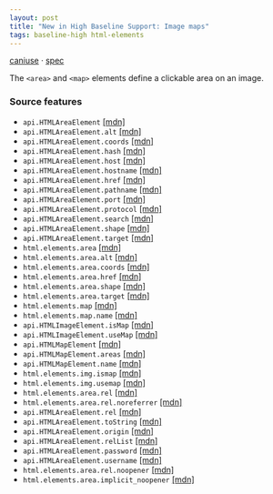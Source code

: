 ```yaml
---
layout: post
title: "New in High Baseline Support: Image maps"
tags: baseline-high html-elements
---
```


[caniuse](https://caniuse.com/?search=image-maps) · [spec](https://html.spec.whatwg.org/multipage/image-maps.html)

The `<area>` and `<map>` elements define a clickable area on an image.

### Source features

- ``api.HTMLAreaElement`` [[mdn]](https://https://developer.mozilla.org/en-US/search?q=api.HTMLAreaElement)
- ``api.HTMLAreaElement.alt`` [[mdn]](https://https://developer.mozilla.org/en-US/search?q=api.HTMLAreaElement.alt)
- ``api.HTMLAreaElement.coords`` [[mdn]](https://https://developer.mozilla.org/en-US/search?q=api.HTMLAreaElement.coords)
- ``api.HTMLAreaElement.hash`` [[mdn]](https://https://developer.mozilla.org/en-US/search?q=api.HTMLAreaElement.hash)
- ``api.HTMLAreaElement.host`` [[mdn]](https://https://developer.mozilla.org/en-US/search?q=api.HTMLAreaElement.host)
- ``api.HTMLAreaElement.hostname`` [[mdn]](https://https://developer.mozilla.org/en-US/search?q=api.HTMLAreaElement.hostname)
- ``api.HTMLAreaElement.href`` [[mdn]](https://https://developer.mozilla.org/en-US/search?q=api.HTMLAreaElement.href)
- ``api.HTMLAreaElement.pathname`` [[mdn]](https://https://developer.mozilla.org/en-US/search?q=api.HTMLAreaElement.pathname)
- ``api.HTMLAreaElement.port`` [[mdn]](https://https://developer.mozilla.org/en-US/search?q=api.HTMLAreaElement.port)
- ``api.HTMLAreaElement.protocol`` [[mdn]](https://https://developer.mozilla.org/en-US/search?q=api.HTMLAreaElement.protocol)
- ``api.HTMLAreaElement.search`` [[mdn]](https://https://developer.mozilla.org/en-US/search?q=api.HTMLAreaElement.search)
- ``api.HTMLAreaElement.shape`` [[mdn]](https://https://developer.mozilla.org/en-US/search?q=api.HTMLAreaElement.shape)
- ``api.HTMLAreaElement.target`` [[mdn]](https://https://developer.mozilla.org/en-US/search?q=api.HTMLAreaElement.target)
- ``html.elements.area`` [[mdn]](https://https://developer.mozilla.org/en-US/search?q=html.elements.area)
- ``html.elements.area.alt`` [[mdn]](https://https://developer.mozilla.org/en-US/search?q=html.elements.area.alt)
- ``html.elements.area.coords`` [[mdn]](https://https://developer.mozilla.org/en-US/search?q=html.elements.area.coords)
- ``html.elements.area.href`` [[mdn]](https://https://developer.mozilla.org/en-US/search?q=html.elements.area.href)
- ``html.elements.area.shape`` [[mdn]](https://https://developer.mozilla.org/en-US/search?q=html.elements.area.shape)
- ``html.elements.area.target`` [[mdn]](https://https://developer.mozilla.org/en-US/search?q=html.elements.area.target)
- ``html.elements.map`` [[mdn]](https://https://developer.mozilla.org/en-US/search?q=html.elements.map)
- ``html.elements.map.name`` [[mdn]](https://https://developer.mozilla.org/en-US/search?q=html.elements.map.name)
- ``api.HTMLImageElement.isMap`` [[mdn]](https://https://developer.mozilla.org/en-US/search?q=api.HTMLImageElement.isMap)
- ``api.HTMLImageElement.useMap`` [[mdn]](https://https://developer.mozilla.org/en-US/search?q=api.HTMLImageElement.useMap)
- ``api.HTMLMapElement`` [[mdn]](https://https://developer.mozilla.org/en-US/search?q=api.HTMLMapElement)
- ``api.HTMLMapElement.areas`` [[mdn]](https://https://developer.mozilla.org/en-US/search?q=api.HTMLMapElement.areas)
- ``api.HTMLMapElement.name`` [[mdn]](https://https://developer.mozilla.org/en-US/search?q=api.HTMLMapElement.name)
- ``html.elements.img.ismap`` [[mdn]](https://https://developer.mozilla.org/en-US/search?q=html.elements.img.ismap)
- ``html.elements.img.usemap`` [[mdn]](https://https://developer.mozilla.org/en-US/search?q=html.elements.img.usemap)
- ``html.elements.area.rel`` [[mdn]](https://https://developer.mozilla.org/en-US/search?q=html.elements.area.rel)
- ``html.elements.area.rel.noreferrer`` [[mdn]](https://https://developer.mozilla.org/en-US/search?q=html.elements.area.rel.noreferrer)
- ``api.HTMLAreaElement.rel`` [[mdn]](https://https://developer.mozilla.org/en-US/search?q=api.HTMLAreaElement.rel)
- ``api.HTMLAreaElement.toString`` [[mdn]](https://https://developer.mozilla.org/en-US/search?q=api.HTMLAreaElement.toString)
- ``api.HTMLAreaElement.origin`` [[mdn]](https://https://developer.mozilla.org/en-US/search?q=api.HTMLAreaElement.origin)
- ``api.HTMLAreaElement.relList`` [[mdn]](https://https://developer.mozilla.org/en-US/search?q=api.HTMLAreaElement.relList)
- ``api.HTMLAreaElement.password`` [[mdn]](https://https://developer.mozilla.org/en-US/search?q=api.HTMLAreaElement.password)
- ``api.HTMLAreaElement.username`` [[mdn]](https://https://developer.mozilla.org/en-US/search?q=api.HTMLAreaElement.username)
- ``html.elements.area.rel.noopener`` [[mdn]](https://https://developer.mozilla.org/en-US/search?q=html.elements.area.rel.noopener)
- ``html.elements.area.implicit_noopener`` [[mdn]](https://https://developer.mozilla.org/en-US/search?q=html.elements.area.implicit_noopener)

